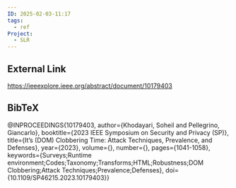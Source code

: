 ```yaml
---
ID: 2025-02-03-11:17
tags:
  - ref
Project:
  - SLR
---
```

## External Link

https://ieeexplore.ieee.org/abstract/document/10179403
## BibTeX

@INPROCEEDINGS{10179403,
  author={Khodayari, Soheil and Pellegrino, Giancarlo},
  booktitle={2023 IEEE Symposium on Security and Privacy (SP)}, 
  title={It’s (DOM) Clobbering Time: Attack Techniques, Prevalence, and Defenses}, 
  year={2023},
  volume={},
  number={},
  pages={1041-1058},
  keywords={Surveys;Runtime environment;Codes;Taxonomy;Transforms;HTML;Robustness;DOM Clobbering;Attack Techniques;Prevalence;Defenses},
  doi={10.1109/SP46215.2023.10179403}}
